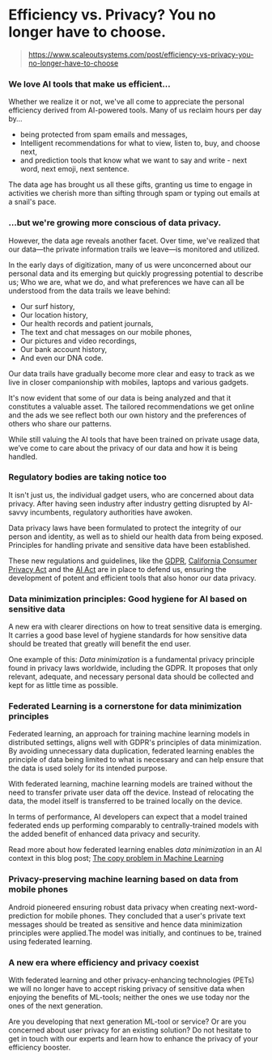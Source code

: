 ﻿# Efficiency vs. Privacy? You no longer have to choose.

> https://www.scaleoutsystems.com/post/efficiency-vs-privacy-you-no-longer-have-to-choose

### We love AI tools that make us efficient…

Whether we realize it or not, we've all come to appreciate the personal efficiency derived from AI-powered tools. Many of us reclaim hours per day by…

*   being protected from spam emails and messages,
*   Intelligent recommendations for what to view, listen to, buy, and choose next,
*   and prediction tools that know what we want to say and write - next word, next emoji, next sentence.

The data age has brought us all these gifts, granting us time to engage in activities we cherish more than sifting through spam or typing out emails at a snail's pace.

### …but we're growing more conscious of data privacy.

However, the data age reveals another facet. Over time, we've realized that our data—the private information trails we leave—is monitored and utilized.

In the early days of digitization, many of us were unconcerned about our personal data and its emerging but quickly progressing potential to describe us; Who we are, what we do, and what preferences we have can all be understood from the data trails we leave behind:

*   Our surf history,
*   Our location history,
*   Our health records and patient journals,
*   The text and chat messages on our mobile phones,
*   Our pictures and video recordings,
*   Our bank account history,
*   And even our DNA code.

Our data trails have gradually become more clear and easy to track as we live in closer companionship with mobiles, laptops and various gadgets.

It's now evident that some of our data is being analyzed and that it constitutes a valuable  asset. The tailored recommendations we get online and the ads we see reflect both our own history and the preferences of others who share our patterns.

While still valuing the AI tools that have been trained on private usage data, we’ve come to care about the privacy of our data and how it is being handled.

### Regulatory bodies are taking notice too

It isn't just us, the individual gadget users, who are concerned about data privacy. After having seen industry after industry getting disrupted by AI-savvy incumbents, regulatory authorities have awoken.

Data privacy laws have been formulated to protect the integrity of our person and identity, as well as to shield our health data from being exposed. Principles for handling private and sensitive data have been established.

These new regulations and guidelines, like the [GDPR](https://gdpr.eu/), [California Consumer Privacy Act](https://www.oag.ca.gov/privacy/ccpa) and the [AI Act](https://www.europarl.europa.eu/news/en/headlines/society/20230601STO93804/eu-ai-act-first-regulation-on-artificial-intelligence) are in place to defend us, ensuring the development of potent and efficient tools that also honor our data privacy.

### Data minimization principles: Good hygiene for AI based on sensitive data 

A new era with clearer directions on how to treat sensitive data is emerging. It carries a good base level of hygiene standards for how sensitive data should be treated that greatly will benefit the end user.

One example of this: _Data minimization_ is a fundamental privacy principle found in privacy laws worldwide, including the GDPR. It proposes that only relevant, adequate, and necessary personal data should be collected and kept for as little time as possible.

### Federated Learning is a cornerstone for data minimization principles

Federated learning, an approach for training machine learning models in distributed settings, aligns well with GDPR's principles of data minimization. By avoiding unnecessary data duplication, federated learning enables the principle of data being limited to what is necessary and can help ensure that the data is used solely for its intended purpose.

With federated learning, machine learning models are trained without the need to transfer private user data off the device. Instead of relocating the data, the model itself is transferred to be trained locally on the device.

In terms of performance, AI developers can expect that a model trained federated ends up performing comparably to centrally-trained models with the added benefit of enhanced data privacy and security.

Read more about how federated learning enables _data minimization_ in an AI context in this blog post; [The copy problem in Machine Learning](https://www.scaleoutsystems.com/post/the-copy-problem-in-machine-learning)

### Privacy-preserving machine learning based on data from mobile phones

Android pioneered ensuring robust data privacy when creating next-word-prediction for mobile phones. They concluded that a user's private text messages should be treated as sensitive and hence data minimization principles were applied.The model was initially, and continues to be, trained using federated learning.

### A new era where efficiency and privacy coexist

With federated learning and other privacy-enhancing technologies (PETs) we will no longer have to accept risking privacy of sensitive data when enjoying the benefits of ML-tools; neither the ones we use today nor the ones of the next generation.

Are you developing that next generation ML-tool or service? Or are you concerned about user privacy for an existing solution? Do not hesitate to get in touch with our experts and learn how to enhance the privacy of your efficiency booster.
